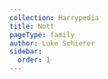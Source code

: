 ```yaml
---
collection: Harrypedia
title: Nott
pageType: family
author: Luke Schierer
sidebar:
  order: 1
---
```

